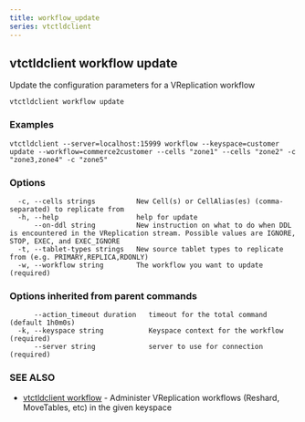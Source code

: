 ```yaml
---
title: workflow_update
series: vtctldclient
---
```

## vtctldclient workflow update

Update the configuration parameters for a VReplication workflow

```
vtctldclient workflow update
```

### Examples

```
vtctldclient --server=localhost:15999 workflow --keyspace=customer update --workflow=commerce2customer --cells "zone1" --cells "zone2" -c "zone3,zone4" -c "zone5"
```

### Options

```
  -c, --cells strings          New Cell(s) or CellAlias(es) (comma-separated) to replicate from
  -h, --help                   help for update
      --on-ddl string          New instruction on what to do when DDL is encountered in the VReplication stream. Possible values are IGNORE, STOP, EXEC, and EXEC_IGNORE
  -t, --tablet-types strings   New source tablet types to replicate from (e.g. PRIMARY,REPLICA,RDONLY)
  -w, --workflow string        The workflow you want to update (required)
```

### Options inherited from parent commands

```
      --action_timeout duration   timeout for the total command (default 1h0m0s)
  -k, --keyspace string           Keyspace context for the workflow (required)
      --server string             server to use for connection (required)
```

### SEE ALSO

* [vtctldclient workflow](./vtctldclient_workflow/)	 - Administer VReplication workflows (Reshard, MoveTables, etc) in the given keyspace

